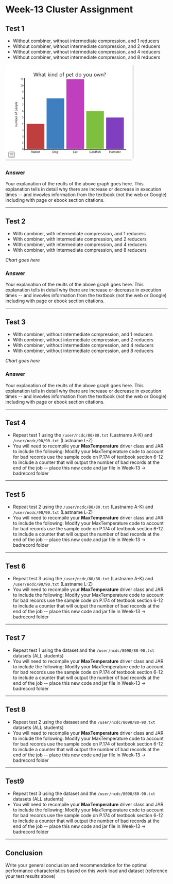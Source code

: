 # Week-13 Cluster Assignment

##  Test 1

* Without combiner, without intermediate compression, and 1 reducers
* Without combiner, without intermediate compression, and 2 reducers
* Without combiner, without intermediate compression, and 4 reducers
* Without combiner, without intermediate compression, and 8 reducers

![*Item 1 Results*](../images/bar-graph2.png "bar graph")

### Answer
Your explanation of the reults of the above graph goes here.  This explanation tells in detail why there are increase or decrease in execution times -- and invovles information from the textbook (not the web or Google) including with page or ebook section citations.   

---

## Test 2

* With combiner, with intermediate compression, and 1 reducers
* With combiner, with intermediate compression, and 2 reducers
* With combiner, with intermediate compression, and 4 reducers
* With combiner, with intermediate compression, and 8 reducers

*Chart goes here*

### Answer
Your explanation of the reults of the above graph goes here.  This explanation tells in detail why there are increase or decrease in execution times -- and invovles information from the textbook (not the web or Google) including with page or ebook section citations.   

---

## Test 3

* With combiner, without intermediate compression, and 1 reducers
* With combiner, without intermediate compression, and 2 reducers
* With combiner, without intermediate compression, and 4 reducers
* With combiner, without intermediate compression, and 8 reducers

*Chart goes here*

### Answer
Your explanation of the reults of the above graph goes here.  This explanation tells in detail why there are increase or decrease in execution times -- and invovles information from the textbook (not the web or Google) including with page or ebook section citations.   

---

## Test 4 

* Repeat test 1 using the ```/user/ncdc/80/80.txt``` (Lastname A-K) and  ```/user/ncdc/90/90.txt``` (Lastname L-Z) 
* You will need to recompile your **MaxTemperature** driver class and JAR to include the following:
Modify your MaxTemperature code to account for bad records use the sample code on P.174 of textbook section 6-12 to include a counter that will output the number of bad records at the end of the job -- place this new code and jar file in  Week-13 -> badrecord folder

---

## Test 5

* Repeat test 2 using the ```/user/ncdc/80/80.txt``` (Lastname A-K) and  ```/user/ncdc/90/90.txt``` (Lastname L-Z) 
* You will need to recompile your **MaxTemperature** driver class and JAR to include the following:
Modify your MaxTemperature code to account for bad records use the sample code on P.174 of textbook section 6-12 to include a counter that will output the number of bad records at the end of the job -- place this new code and jar file in  Week-13 -> badrecord folder

---

## Test 6

* Repeat test 3 using the ```/user/ncdc/80/80.txt``` (Lastname A-K) and  ```/user/ncdc/90/90.txt``` (Lastname L-Z) 
* You will need to recompile your **MaxTemperature** driver class and JAR to include the following:
Modify your MaxTemperature code to account for bad records use the sample code on P.174 of textbook section 6-12 to include a counter that will output the number of bad records at the end of the job -- place this new code and jar file in  Week-13 -> badrecord folder

---

## Test 7 

* Repeat test 1 using the dataset and the ```/user/ncdc/8090/80-90.txt``` datasets (ALL students)
* You will need to recompile your **MaxTemperature** driver class and JAR to include the following:
Modify your MaxTemperature code to account for bad records use the sample code on P.174 of textbook section 6-12 to include a counter that will output the number of bad records at the end of the job -- place this new code and jar file in  Week-13 -> badrecord folder

---

## Test 8

* Repeat test 2 using the dataset and the ```/user/ncdc/8090/80-90.txt``` datasets (ALL students)
* You will need to recompile your **MaxTemperature** driver class and JAR to include the following:
Modify your MaxTemperature code to account for bad records use the sample code on P.174 of textbook section 6-12 to include a counter that will output the number of bad records at the end of the job -- place this new code and jar file in  Week-13 -> badrecord folder

---

## Test9 

* Repeat test 3 using the dataset and the ```/user/ncdc/8090/80-90.txt``` datasets (ALL students)
* You will need to recompile your **MaxTemperature** driver class and JAR to include the following:
Modify your MaxTemperature code to account for bad records use the sample code on P.174 of textbook section 6-12 to include a counter that will output the number of bad records at the end of the job -- place this new code and jar file in  Week-13 -> badrecord folder

---

## Conclusion

Write your general conclusion and recommendation for the optimal performance characteristics based on this work load and dataset (reference your test results above)


